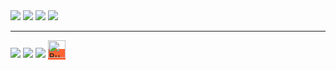 <div><a href="https://github.com/SmArtKar"><img src="https://github-readme-stats.vercel.app/api?username=smartkar&rank_icon=github&show=prs_merged,reviews&show_icons=true&theme=radical" align="top"/></a> <a href="https://www.patreon.com/SmArtKar"><img src="https://github-readme-stats.vercel.app/api/top-langs/?username=smartkar&show_icons=true&langs_count=4&theme=radical" align="top"/></a>
<a href="https://github.com/tgstation/tgstation"><img src="https://github-readme-stats.vercel.app/api/pin/?username=tgstation&repo=tgstation&theme=radical"/></a> <a href="https://github.com/smartkar/AthenaFramework"><img src="https://github-readme-stats.vercel.app/api/pin/?username=smartkar&repo=AthenaFramework&theme=radical"/></a>

<hr>

<div> <img src="https://img.shields.io/badge/WORKS_ON-OPEN_SOURCE-ef4041?style=for-the-badge"/> <img src="https://img.shields.io/badge/does-server_stuff-e36d25?style=for-the-badge"/> <img src="https://img.shields.io/badge/upholds-technical_debt-31c4f3?style=for-the-badge&logo=byond"/> <a href='https://ko-fi.com/B0B617V7WI' target='_blank' style="background-color:#ff6433"><img height='36' style='border:0px;height:28px;' src='https://storage.ko-fi.com/cdn/kofi6.png?v=6' border='0' alt='Buy Me a Coffee at ko-fi.com' /> </div>

</div>


